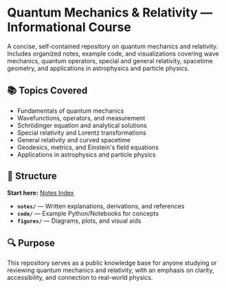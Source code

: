
# Quantum Mechanics & Relativity — Informational Course

A concise, self-contained repository on quantum mechanics and relativity. Includes organized notes, example code, and visualizations covering wave mechanics, quantum operators, special and general relativity, spacetime geometry, and applications in astrophysics and particle physics.

## 📚 Topics Covered
- Fundamentals of quantum mechanics
- Wavefunctions, operators, and measurement
- Schrödinger equation and analytical solutions
- Special relativity and Lorentz transformations
- General relativity and curved spacetime
- Geodesics, metrics, and Einstein's field equations
- Applications in astrophysics and particle physics

## 📂 Structure
**Start here:** [Notes Index](notes/index.md)
- **`notes/`** — Written explanations, derivations, and references
- **`code/`** — Example Python/Notebooks for concepts
- **`figures/`** — Diagrams, plots, and visual aids

## 🔍 Purpose
This repository serves as a public knowledge base for anyone studying or reviewing quantum mechanics and relativity, with an emphasis on clarity, accessibility, and connection to real-world physics.
